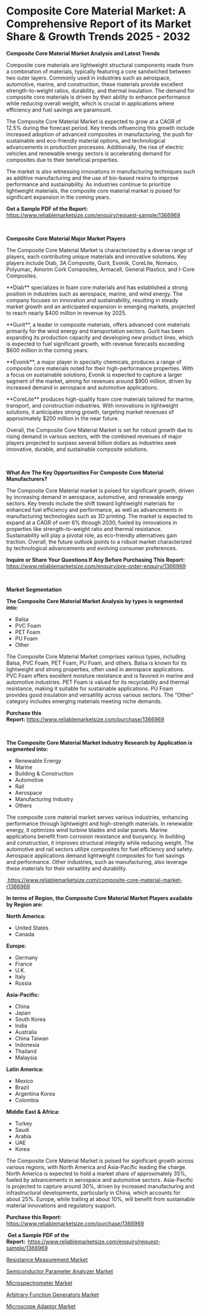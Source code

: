 <p><h1>Composite Core Material Market: A Comprehensive Report of its Market Share & Growth Trends 2025 - 2032</h1></p><p><strong>Composite Core Material Market Analysis and Latest Trends</strong></p>
<p><p>Composite core materials are lightweight structural components made from a combination of materials, typically featuring a core sandwiched between two outer layers. Commonly used in industries such as aerospace, automotive, marine, and construction, these materials provide excellent strength-to-weight ratios, durability, and thermal insulation. The demand for composite core materials is driven by their ability to enhance performance while reducing overall weight, which is crucial in applications where efficiency and fuel savings are paramount.</p><p>The Composite Core Material Market is expected to grow at a CAGR of 12.5% during the forecast period. Key trends influencing this growth include increased adoption of advanced composites in manufacturing, the push for sustainable and eco-friendly material options, and technological advancements in production processes. Additionally, the rise of electric vehicles and renewable energy sectors is accelerating demand for composites due to their beneficial properties.</p><p>The market is also witnessing innovations in manufacturing techniques such as additive manufacturing and the use of bio-based resins to improve performance and sustainability. As industries continue to prioritize lightweight materials, the composite core material market is poised for significant expansion in the coming years.</p></p>
<p><strong>Get a Sample PDF of the Report:&nbsp;</strong> <a href="https://www.reliablemarketsize.com/enquiry/request-sample/1366969?utm_campaign=2932&utm_medium=2&utm_source=Github&utm_content=ia&utm_term=22032025&utm_id=composite-core-material">https://www.reliablemarketsize.com/enquiry/request-sample/1366969</a></p>
<p>&nbsp;</p>
<p><strong>Composite Core Material Major Market Players</strong></p>
<p><p>The Composite Core Material Market is characterized by a diverse range of players, each contributing unique materials and innovative solutions. Key players include Diab, 3A Composite, Gurit, Evonik, CoreLite, Nomaco, Polyumac, Amorim Cork Composites, Armacell, General Plastics, and I-Core Composites.</p><p>**Diab** specializes in foam core materials and has established a strong position in industries such as aerospace, marine, and wind energy. The company focuses on innovation and sustainability, resulting in steady market growth and an anticipated expansion in emerging markets, projected to reach nearly $400 million in revenue by 2025.</p><p>**Gurit**, a leader in composite materials, offers advanced core materials primarily for the wind energy and transportation sectors. Gurit has been expanding its production capacity and developing new product lines, which is expected to fuel significant growth, with revenue forecasts exceeding $600 million in the coming years.</p><p>**Evonik**, a major player in specialty chemicals, produces a range of composite core materials noted for their high-performance properties. With a focus on sustainable solutions, Evonik is expected to capture a larger segment of the market, aiming for revenues around $900 million, driven by increased demand in aerospace and automotive applications.</p><p>**CoreLite** produces high-quality foam core materials tailored for marine, transport, and construction industries. With innovations in lightweight solutions, it anticipates strong growth, targeting market revenues of approximately $200 million in the near future.</p><p>Overall, the Composite Core Material Market is set for robust growth due to rising demand in various sectors, with the combined revenues of major players projected to surpass several billion dollars as industries seek innovative, durable, and sustainable composite solutions.</p></p>
<p>&nbsp;</p>
<p><strong>What Are The Key Opportunities For Composite Core Material Manufacturers?</strong></p>
<p><p>The Composite Core Material market is poised for significant growth, driven by increasing demand in aerospace, automotive, and renewable energy sectors. Key trends include the shift toward lightweight materials for enhanced fuel efficiency and performance, as well as advancements in manufacturing technologies such as 3D printing. The market is expected to expand at a CAGR of over 6% through 2030, fueled by innovations in properties like strength-to-weight ratio and thermal resistance. Sustainability will play a pivotal role, as eco-friendly alternatives gain traction. Overall, the future outlook points to a robust market characterized by technological advancements and evolving consumer preferences.</p></p>
<p><strong>Inquire or Share Your Questions If Any Before Purchasing This Report:</strong> <a href="https://www.reliablemarketsize.com/enquiry/pre-order-enquiry/1366969?utm_campaign=2932&utm_medium=2&utm_source=Github&utm_content=ia&utm_term=22032025&utm_id=composite-core-material">https://www.reliablemarketsize.com/enquiry/pre-order-enquiry/1366969</a></p>
<p>&nbsp;</p>
<p><strong>Market Segmentation</strong></p>
<p><strong>The Composite Core Material Market Analysis by types is segmented into:</strong></p>
<p><ul><li>Balsa</li><li>PVC Foam</li><li>PET Foam</li><li>PU Foam</li><li>Other</li></ul></p>
<p><p>The Composite Core Material Market comprises various types, including Balsa, PVC Foam, PET Foam, PU Foam, and others. Balsa is known for its lightweight and strong properties, often used in aerospace applications. PVC Foam offers excellent moisture resistance and is favored in marine and automotive industries. PET Foam is valued for its recyclability and thermal resistance, making it suitable for sustainable applications. PU Foam provides good insulation and versatility across various sectors. The "Other" category includes emerging materials meeting niche demands.</p></p>
<p><strong>Purchase this Report:&nbsp;</strong><a href="https://www.reliablemarketsize.com/purchase/1366969?utm_campaign=2932&utm_medium=2&utm_source=Github&utm_content=ia&utm_term=22032025&utm_id=composite-core-material">https://www.reliablemarketsize.com/purchase/1366969</a></p>
<p>&nbsp;</p>
<p><strong>The Composite Core Material Market Industry Research by Application is segmented into:</strong></p>
<p><ul><li>Renewable Energy</li><li>Marine</li><li>Building & Construction</li><li>Automotive</li><li>Rail</li><li>Aerospace</li><li>Manufacturing Industry</li><li>Others</li></ul></p>
<p><p>The composite core material market serves various industries, enhancing performance through lightweight and high-strength materials. In renewable energy, it optimizes wind turbine blades and solar panels. Marine applications benefit from corrosion resistance and buoyancy. In building and construction, it improves structural integrity while reducing weight. The automotive and rail sectors utilize composites for fuel efficiency and safety. Aerospace applications demand lightweight composites for fuel savings and performance. Other industries, such as manufacturing, also leverage these materials for their versatility and durability.</p></p>
<p><a href="https://www.reliablemarketsize.com/composite-core-material-market-r1366969?utm_campaign=2932&utm_medium=2&utm_source=Github&utm_content=ia&utm_term=22032025&utm_id=composite-core-material">&nbsp;https://www.reliablemarketsize.com/composite-core-material-market-r1366969</a></p>
<p><strong>In terms of Region, the Composite Core Material Market Players available by Region are:</strong></p>
<p>
    <p> <strong> North America: </strong>
        <ul>
            <li>United States</li>
            <li>Canada</li>
        </ul>
        </p> 
    <p> <strong> Europe: </strong>
        <ul>
            <li>Germany</li>
            <li>France</li>
            <li>U.K.</li>
            <li>Italy</li>
            <li>Russia</li>
        </ul>
        </p> 
    <p> <strong> Asia-Pacific: </strong>
        <ul>
            <li>China</li>
            <li>Japan</li>
            <li>South Korea</li>
            <li>India</li>
            <li>Australia</li>
            <li>China Taiwan</li>
            <li>Indonesia</li>
            <li>Thailand</li>
            <li>Malaysia</li>
        </ul>
        </p> 
    <p> <strong> Latin America: </strong>
        <ul>
            <li>Mexico</li>
            <li>Brazil</li>
            <li>Argentina Korea</li>
            <li>Colombia</li>
        </ul>
        </p> 
    <p> <strong> Middle East & Africa: </strong>
        <ul>
            <li>Turkey</li>
            <li>Saudi</li>
            <li>Arabia</li>
            <li>UAE</li>
            <li>Korea</li>
        </ul>
    </p>
    </p>
<p><p>The Composite Core Material Market is poised for significant growth across various regions, with North America and Asia-Pacific leading the charge. North America is expected to hold a market share of approximately 35%, fueled by advancements in aerospace and automotive sectors. Asia-Pacific is projected to capture around 30%, driven by increased manufacturing and infrastructural developments, particularly in China, which accounts for about 25%. Europe, while trailing at about 10%, will benefit from sustainable material innovations and regulatory support.</p></p>
<p><strong>Purchase this Report: </strong><a href="https://www.reliablemarketsize.com/purchase/1366969?utm_campaign=2932&utm_medium=2&utm_source=Github&utm_content=ia&utm_term=22032025&utm_id=composite-core-material">https://www.reliablemarketsize.com/purchase/1366969</a></p>
<p>&nbsp;<strong>Get a Sample PDF of the Report:&nbsp;&nbsp;</strong><a href="https://www.reliablemarketsize.com/enquiry/request-sample/1366969?utm_campaign=2932&utm_medium=2&utm_source=Github&utm_content=ia&utm_term=22032025&utm_id=composite-core-material">https://www.reliablemarketsize.com/enquiry/request-sample/1366969</a></p>
<p><strong></strong></p>
<p><p><a href="https://www.linkedin.com/pulse/resistance-measurement-market-pulse-124-expansion-3wdsf?utm_campaign=2932&utm_medium=2&utm_source=Github&utm_content=ia&utm_term=22032025&utm_id=composite-core-material">Resistance Measurement Market</a></p><p><a href="https://www.linkedin.com/pulse/comprehensive-semiconductor-parameter-analyzer-market-overview-qlcvf?utm_campaign=2932&utm_medium=2&utm_source=Github&utm_content=ia&utm_term=22032025&utm_id=composite-core-material">Semiconductor Parameter Analyzer Market</a></p><p><a href="https://www.linkedin.com/pulse/future-demand-revenue-forecast-microspectrometer-market-135-h7yqf?utm_campaign=2932&utm_medium=2&utm_source=Github&utm_content=ia&utm_term=22032025&utm_id=composite-core-material">Microspectrometer Market</a></p><p><a href="https://www.linkedin.com/pulse/arbitrary-function-generators-market-research-report-svz0f?utm_campaign=2932&utm_medium=2&utm_source=Github&utm_content=ia&utm_term=22032025&utm_id=composite-core-material">Arbitrary Function Generators Market</a></p><p><a href="https://www.linkedin.com/pulse/forecasting-microscope-adaptor-market-59-cagr-growth-ijuef?utm_campaign=2932&utm_medium=2&utm_source=Github&utm_content=ia&utm_term=22032025&utm_id=composite-core-material">Microscope Adaptor Market</a></p></p>